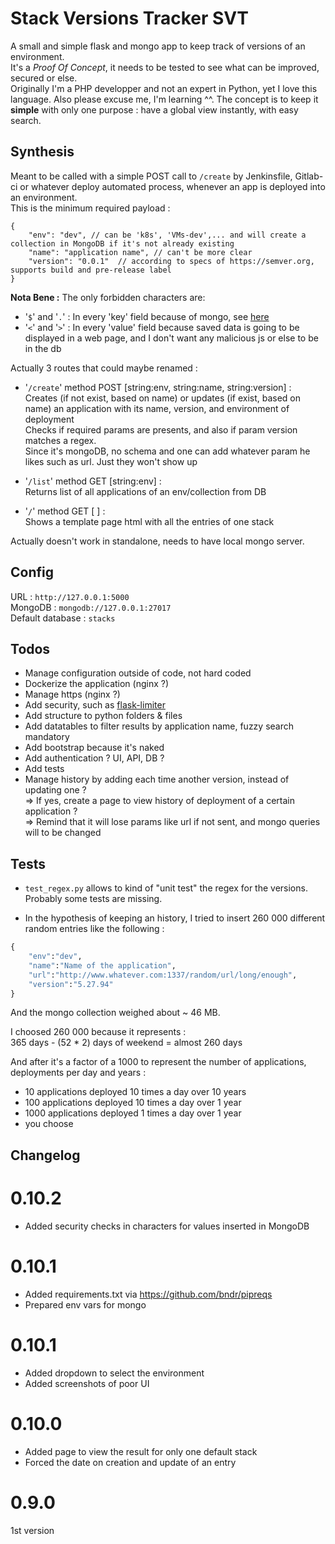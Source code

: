 # Stack Versions Tracker SVT
  
A small and simple flask and mongo app to keep track of versions of an environment.  
It's a *Proof Of Concept*, it needs to be tested to see what can be improved, secured or else.  
Originally I'm a PHP developper and not an expert in Python, yet I love this language. Also please excuse me, I'm learning ^^.
The concept is to keep it **simple** with only one purpose : have a global view instantly, with easy search.   
  
## Synthesis

Meant to be called with a simple POST call to `/create` by Jenkinsfile, Gitlab-ci or whatever deploy automated process, whenever an app is deployed into an environment.  
This is the minimum required payload :

```
{
    "env": "dev", // can be 'k8s', 'VMs-dev',... and will create a collection in MongoDB if it's not already existing
    "name": "application name", // can't be more clear
    "version": "0.0.1"  // according to specs of https://semver.org, supports build and pre-release label
}
```

**Nota Bene :** The only forbidden characters are:
 - '`$`' and '`.`' : In every 'key' field because of mongo, see [here](https://jira.mongodb.org/browse/SERVER-3229?focusedCommentId=36821&page=com.atlassian.jira.plugin.system.issuetabpanels:comment-tabpanel#comment-36821)
 - '`<`' and '`>`' : In every 'value' field because saved data is going to be displayed in a web page, and I don't want any malicious js or else to be in the db

  
Actually 3 routes that could maybe renamed :  

- '`/create`' method POST [string:env, string:name, string:version] :  
Creates (if not exist, based on name) or updates (if exist, based on name) an application with its name, version, and environment of deployment  
Checks if required params are presents, and also if param version matches a regex.  
Since it\'s mongoDB, no schema and one can add whatever param he likes such as url. Just they won\'t show up
  
- '`/list`' method GET [string:env] :  
Returns list of all applications of an env/collection from DB  

- '`/`' method GET [ ] :  
Shows a template page html with all the entries of one stack  

  
Actually doesn\'t work in standalone, needs to have local mongo server.  

  
## Config

URL : `http://127.0.0.1:5000`  
MongoDB : `mongodb://127.0.0.1:27017`  
Default database : `stacks`

## Todos

- Manage configuration outside of code, not hard coded
- Dockerize the application (nginx ?)
- Manage https (nginx ?)
- Add security, such as [flask-limiter](https://flask-limiter.readthedocs.io/en/stable/)
- Add structure to python folders & files
- Add datatables to filter results by application name, fuzzy search mandatory
- Add bootstrap because it's naked
- Add authentication ? UI, API, DB ?
- Add tests
- Manage history by adding each time another version, instead of updating one ?  
 => If yes, create a page to view history of deployment of a certain application ?  
 => Remind that it will lose params like url if not sent, and mongo queries will to be changed

## Tests

 - `test_regex.py` allows to kind of "unit test" the regex for the versions. Probably some tests are missing.

 - In the hypothesis of keeping an history, I tried to insert 260 000 different random entries like the following :

```python
{
	"env":"dev",
	"name":"Name of the application",
	"url":"http://www.whatever.com:1337/random/url/long/enough",
	"version":"5.27.94"
}
```

And the mongo collection weighed about ~ 46 MB.  
  
I choosed 260 000 because it represents :  
365 days - (52 * 2) days of weekend = almost 260 days  

And after it\'s a factor of a 1000 to represent the number of applications, deployments per day and years :  
 - 10 applications deployed 10 times a day over 10 years  
 - 100 applications deployed 10 times a day over 1 year  
 - 1000 applications deployed 1 times a day over 1 year  
 - you choose



## Changelog


0.10.2
======

 - Added security checks in characters for values inserted in MongoDB

0.10.1
======

 - Added requirements.txt via https://github.com/bndr/pipreqs
 - Prepared env vars for mongo

0.10.1
======

 - Added dropdown to select the environment
 - Added screenshots of poor UI

0.10.0
======

 - Added page to view the result for only one default stack
 - Forced the date on creation and update of an entry


0.9.0 
=====

1st version
